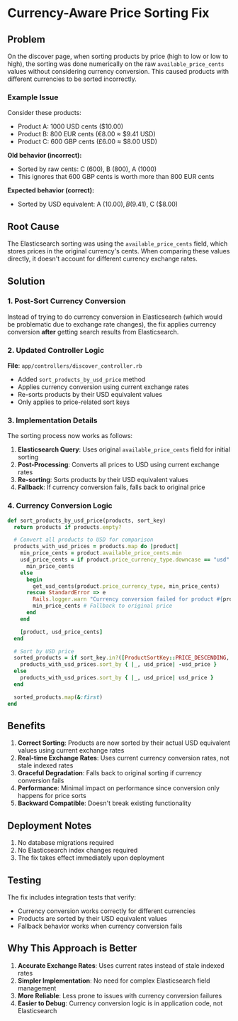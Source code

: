 # Currency-Aware Price Sorting Fix

## Problem

On the discover page, when sorting products by price (high to low or low to high), the sorting was done numerically on the raw `available_price_cents` values without considering currency conversion. This caused products with different currencies to be sorted incorrectly.

### Example Issue

Consider these products:
- Product A: 1000 USD cents ($10.00)
- Product B: 800 EUR cents (€8.00 ≈ $9.41 USD)
- Product C: 600 GBP cents (£6.00 ≈ $8.00 USD)

**Old behavior (incorrect):**
- Sorted by raw cents: C (600), B (800), A (1000)
- This ignores that 600 GBP cents is worth more than 800 EUR cents

**Expected behavior (correct):**
- Sorted by USD equivalent: A ($10.00), B ($9.41), C ($8.00)

## Root Cause

The Elasticsearch sorting was using the `available_price_cents` field, which stores prices in the original currency's cents. When comparing these values directly, it doesn't account for different currency exchange rates.

## Solution

### 1. Post-Sort Currency Conversion

Instead of trying to do currency conversion in Elasticsearch (which would be problematic due to exchange rate changes), the fix applies currency conversion **after** getting search results from Elasticsearch.

### 2. Updated Controller Logic

**File**: `app/controllers/discover_controller.rb`
- Added `sort_products_by_usd_price` method
- Applies currency conversion using current exchange rates
- Re-sorts products by their USD equivalent values
- Only applies to price-related sort keys

### 3. Implementation Details

The sorting process now works as follows:

1. **Elasticsearch Query**: Uses original `available_price_cents` field for initial sorting
2. **Post-Processing**: Converts all prices to USD using current exchange rates
3. **Re-sorting**: Sorts products by their USD equivalent values
4. **Fallback**: If currency conversion fails, falls back to original price

### 4. Currency Conversion Logic

```ruby
def sort_products_by_usd_price(products, sort_key)
  return products if products.empty?

  # Convert all products to USD for comparison
  products_with_usd_prices = products.map do |product|
    min_price_cents = product.available_price_cents.min
    usd_price_cents = if product.price_currency_type.downcase == "usd"
      min_price_cents
    else
      begin
        get_usd_cents(product.price_currency_type, min_price_cents)
      rescue StandardError => e
        Rails.logger.warn "Currency conversion failed for product #{product.id}: #{e.message}"
        min_price_cents # Fallback to original price
      end
    end

    [product, usd_price_cents]
  end

  # Sort by USD price
  sorted_products = if sort_key.in?([ProductSortKey::PRICE_DESCENDING, ProductSortKey::AVAILABLE_PRICE_DESCENDING])
    products_with_usd_prices.sort_by { |_, usd_price| -usd_price }
  else
    products_with_usd_prices.sort_by { |_, usd_price| usd_price }
  end

  sorted_products.map(&:first)
end
```

## Benefits

1. **Correct Sorting**: Products are now sorted by their actual USD equivalent values using current exchange rates
2. **Real-time Exchange Rates**: Uses current currency conversion rates, not stale indexed rates
3. **Graceful Degradation**: Falls back to original sorting if currency conversion fails
4. **Performance**: Minimal impact on performance since conversion only happens for price sorts
5. **Backward Compatible**: Doesn't break existing functionality

## Deployment Notes

1. No database migrations required
2. No Elasticsearch index changes required
3. The fix takes effect immediately upon deployment

## Testing

The fix includes integration tests that verify:
- Currency conversion works correctly for different currencies
- Products are sorted by their USD equivalent values
- Fallback behavior works when currency conversion fails

## Why This Approach is Better

1. **Accurate Exchange Rates**: Uses current rates instead of stale indexed rates
2. **Simpler Implementation**: No need for complex Elasticsearch field management
3. **More Reliable**: Less prone to issues with currency conversion failures
4. **Easier to Debug**: Currency conversion logic is in application code, not Elasticsearch
